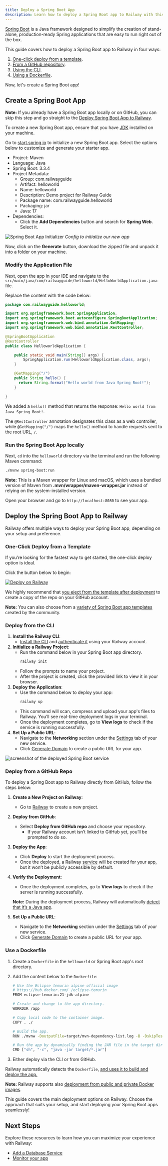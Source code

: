 ```yaml
---
title: Deploy a Spring Boot App
description: Learn how to deploy a Spring Boot app to Railway with this step-by-step guide. It covers quick setup, one-click deploys, Dockerfile and other deployment strategies.
---
```


[Spring Boot](https://spring.io/projects/spring-boot) is a Java framework designed to simplify the creation of stand-alone, production-ready Spring applications that are easy to run right out of the box.

This guide covers how to deploy a Spring Boot app to Railway in four ways:

1. [One-click deploy from a template](#one-click-deploy-from-a-template).
2. [From a GitHub repository](#deploy-from-a-github-repo).
3. [Using the CLI](#deploy-from-the-cli).
4. [Using a Dockerfile](#use-a-dockerfile).

Now, let's create a Spring Boot app!

## Create a Spring Boot App

**Note:** If you already have a Spring Boot app locally or on GitHub, you can skip this step and go straight to the [Deploy Spring Boot App to Railway](#deploy-the-spring-boot-app-to-railway).

To create a new Spring Boot app, ensure that you have [JDK](https://www.oracle.com/java/technologies/downloads/) installed on your machine.

Go to [start.spring.io](https://start.spring.io) to initialize a new Spring Boot app. Select the options below to customize and generate your starter app.

- Project: Maven
- Language: Java
- Spring Boot: 3.3.4
- Project Metadata:
  - Group: com.railwayguide
  - Artifact: helloworld
  - Name: helloworld
  - Description: Demo project for Railway Guide
  - Package name: com.railwayguide.helloworld
  - Packaging: jar
  - Java: 17
- Dependencies:
  - Click the **Add Dependencies** button and search for **Spring Web**. Select it.

![Spring Boot App Initializer](https://res.cloudinary.com/railway/image/upload/v1729619101/springboot_app_on_railway.png)
_Config to initialize our new app_

Now, click on the **Generate** button, download the zipped file and unpack it into a folder on your machine.

### Modify the Application File

Next, open the app in your IDE and navigate to the `src/main/java/com/railwayguide/helloworld/HelloWorldApplication.java` file.

Replace the content with the code below:

```java
package com.railwayguide.helloworld;

import org.springframework.boot.SpringApplication;
import org.springframework.boot.autoconfigure.SpringBootApplication;
import org.springframework.web.bind.annotation.GetMapping;
import org.springframework.web.bind.annotation.RestController;

@SpringBootApplication
@RestController
public class HelloworldApplication {

	public static void main(String[] args) {
		SpringApplication.run(HelloworldApplication.class, args);
	}

	@GetMapping("/")
    public String hello() {
      return String.format("Hello world from Java Spring Boot!");
    }

}
```

We added a `hello()` method that returns the response: `Hello world from Java Spring Boot!`.

The `@RestController` annotation designates this class as a web controller, while `@GetMapping("/")` maps the `hello()` method to handle requests sent to the root URL, `/`.

### Run the Spring Boot App locally

Next, `cd` into the `helloworld` directory via the terminal and run the following Maven command:

```bash
./mvnw spring-boot:run
```

**Note:** This is a Maven wrapper for Linux and macOS, which uses a bundled version of Maven from **.mvn/wrapper/maven-wrapper.jar** instead of relying on the system-installed version.

Open your browser and go to `http://localhost:8080` to see your app.

## Deploy the Spring Boot App to Railway

Railway offers multiple ways to deploy your Spring Boot app, depending on your setup and preference.

### One-Click Deploy from a Template

If you’re looking for the fastest way to get started, the one-click deploy option is ideal.

Click the button below to begin:

[![Deploy on Railway](https://railway.com/button.svg)](https://railway.com/new/template/-NFGrr)

We highly recommend that [you eject from the template after deployment](/guides/deploy#eject-from-template-repository) to create a copy of the repo on your GitHub account.

**Note:** You can also choose from a <a href="https://railway.com/templates?q=spring boot" target="_blank">variety of Spring Boot app templates</a> created by the community.

### Deploy from the CLI

1. **Install the Railway CLI**:
   - <a href="/guides/cli#installing-the-cli" target="_blank">Install the CLI</a> and <a href="/guides/cli#authenticating-with-the-cli" target="_blank">authenticate it</a> using your Railway account.
2. **Initialize a Railway Project**:
   - Run the command below in your Spring Boot app directory.
     ```bash
     railway init
     ```
   - Follow the prompts to name your project.
   - After the project is created, click the provided link to view it in your browser.
3. **Deploy the Application**:
   - Use the command below to deploy your app:
     ```bash
     railway up
     ```
   - This command will scan, compress and upload your app's files to Railway. You’ll see real-time deployment logs in your terminal.
   - Once the deployment completes, go to **View logs** to check if the service is running successfully.
4. **Set Up a Public URL**:
   - Navigate to the **Networking** section under the [Settings](/overview/the-basics#service-settings) tab of your new service.
   - Click [Generate Domain](/guides/public-networking#railway-provided-domain) to create a public URL for your app.

<Image src="https://res.cloudinary.com/railway/image/upload/f_auto,q_auto/v1729621960/springboot_service_on_railway.png"
alt="screenshot of the deployed Spring Boot service"
layout="responsive"
width={2172} height={1590} quality={100} />

### Deploy from a GitHub Repo

To deploy a Spring Boot app to Railway directly from GitHub, follow the steps below:

1. **Create a New Project on Railway**:
   - Go to <a href="https://railway.com/new" target="_blank">Railway</a> to create a new project.
2. **Deploy from GitHub**:
   - Select **Deploy from GitHub repo** and choose your repository.
     - If your Railway account isn’t linked to GitHub yet, you’ll be prompted to do so.
3. **Deploy the App**:
   - Click **Deploy** to start the deployment process.
   - Once the deployed, a Railway [service](/guides/services) will be created for your app, but it won’t be publicly accessible by default.
4. **Verify the Deployment**:

   - Once the deployment completes, go to **View logs** to check if the server is running successfully.

   **Note:** During the deployment process, Railway will automatically [detect that it’s a Java app](https://nixpacks.com/docs/providers/java).

5. **Set Up a Public URL**:
   - Navigate to the **Networking** section under the [Settings](/overview/the-basics#service-settings) tab of your new service.
   - Click [Generate Domain](/guides/public-networking#railway-provided-domain) to create a public URL for your app.

### Use a Dockerfile

1. Create a `Dockerfile` in the `helloworld` or Spring Boot app's root directory.
2. Add the content below to the `Dockerfile`:

   ```bash
   # Use the Eclipse temurin alpine official image
   # https://hub.docker.com/_/eclipse-temurin
   FROM eclipse-temurin:21-jdk-alpine

   # Create and change to the app directory.
   WORKDIR /app

   # Copy local code to the container image.
   COPY . ./

   # Build the app.
   RUN ./mvnw -DoutputFile=target/mvn-dependency-list.log -B -DskipTests clean dependency:list install

   # Run the app by dynamically finding the JAR file in the target directory
   CMD ["sh", "-c", "java -jar target/*.jar"]
   ```

3. Either deploy via the CLI or from GitHub.

Railway automatically detects the `Dockerfile`, [and uses it to build and deploy the app.](/guides/dockerfiles)

**Note:** Railway supports also <a href="/guides/services#deploying-a-public-docker-image" target="_blank">deployment from public and private Docker images</a>.

This guide covers the main deployment options on Railway. Choose the approach that suits your setup, and start deploying your Spring Boot apps seamlessly!

## Next Steps

Explore these resources to learn how you can maximize your experience with Railway:

- [Add a Database Service](/guides/build-a-database-service)
- [Monitor your app](/guides/monitoring)

